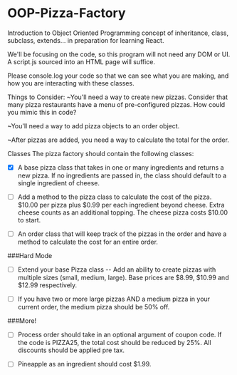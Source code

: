 # OOP-Pizza-Factory
Introduction to Object Oriented Programming concept of inheritance, class, subclass, extends... in preparation for learning React.

We'll be focusing on the code, so this program will not need any DOM or UI. A script.js sourced into an HTML page will suffice.

Please console.log your code so that we can see what you are making, and how you are interacting with these classes.

Things to Consider:
~You'll need a way to create new pizzas. Consider that many pizza restaurants have a menu of pre-configured pizzas. How could you mimic this in code?

~You'll need a way to add pizza objects to an order object.

~After pizzas are added, you need a way to calculate the total for the order.

Classes
The pizza factory should contain the following classes:

- [x] A base pizza class that takes in one or many ingredients and returns a new pizza. If no ingredients are passed in, the class should default to a single ingredient of cheese.

- [ ] Add a method to the pizza class to calculate the cost of the pizza. $10.00 per pizza plus $0.99 per each ingredient beyond cheese. Extra cheese counts as an additional topping. The cheese pizza costs $10.00 to start.

- [ ] An order class that will keep track of the pizzas in the order and have a method to calculate the cost for an entire order.


###Hard Mode
- [ ] Extend your base Pizza class -- Add an ability to create pizzas with multiple sizes (small, medium, large). Base prices are $8.99, $10.99 and $12.99 respectively.

- [ ] If you have two or more large pizzas AND a medium pizza in your current order, the medium pizza should be 50% off.

###More!
- [ ] Process order should take in an optional argument of coupon code. If the code is PIZZA25, the total cost should be reduced by 25%. All discounts should be applied pre tax.

- [ ] Pineapple as an ingredient should cost $1.99.